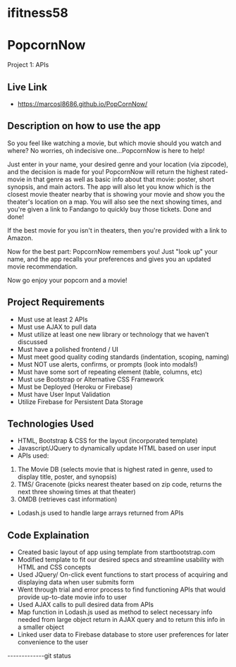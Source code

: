 # ifitness58

# PopcornNow
Project 1: APIs

## Live Link 
 - https://marcosl8686.github.io/PopCornNow/

## Description on how to use the app
So you feel like watching a movie, but which movie should you watch and where? No worries, oh indecisive one...PopcornNow is here to help! 

Just enter in your name, your desired genre and your location (via zipcode), and the decision is made for you! PopcornNow will return the highest rated-movie in that genre as well as basic info about that movie: poster, short synopsis, and main actors. The app will also let you know which is the closest movie theater nearby that is showing your movie and show you the theater's location on a map.  You will also see the next showing times, and you're given a link to Fandango to quickly buy those tickets. Done and done!

If the best movie for you isn't in theaters, then you're provided with a link to Amazon.

Now for the best part: PopcornNow remembers you! Just "look up" your name, and the app recalls your preferences and gives you an updated movie recommendation.

Now go enjoy your popcorn and a movie!

## Project Requirements

- Must use at least 2 APIs
- Must use AJAX to pull data
- Must utilize at least one new library or technology that we haven’t discussed
- Must have a polished frontend / UI 
- Must meet good quality coding standards (indentation, scoping, naming)
- Must NOT use alerts, confirms, or prompts (look into modals!)
- Must have some sort of repeating element (table, columns, etc)
- Must use Bootstrap or Alternative CSS Framework
- Must be Deployed (Heroku or Firebase)
- Must have User Input Validation 
- Utilize Firebase for Persistent Data Storage 

## Technologies Used

- HTML, Bootstrap & CSS for the layout (incorporated template)
- Javascript/JQuery to dynamically update HTML based on user input
- APIs used: 
1. The Movie DB (selects movie that is highest rated in genre, used to display title, poster, and synopsis)
2. TMS/ Gracenote (picks nearest theater based on zip code, returns the next three showing times at that theater)
3. OMDB (retrieves cast information)
- Lodash.js used to handle large arrays returned from APIs


## Code Explaination
- Created basic layout of app using template from startbootstrap.com
- Modified template to fit our desired specs and streamline usability with HTML and CSS concepts
- Used JQuery/ On-click event functions to start process of acquiring and displaying data when user submits form
- Went through trial and error process to find functioning APIs that would provide up-to-date movie info to user
- Used AJAX calls to pull desired data from APIs
- Map function in Lodash.js used as method to select necessary info needed from large object return in AJAX query and to return this info in a smaller object
- Linked user data to Firebase database to store user preferences for later convenience to the user

-------------git status